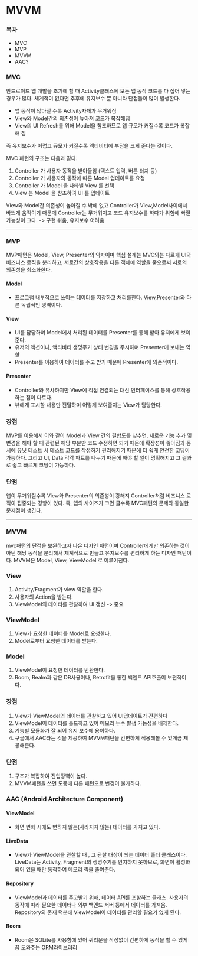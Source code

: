 # MVVM

### 목차

- MVC
- MVP
- MVVM
- AAC?



### MVC

안드로이드 앱 개발을 초기에 할 때 Activity클래스에 모든 앱 동작 코드를 다 집어 넣는 경우가 많다. 체계적이 없다면 추후에 유지보수 뿐 아니라 단점들이 많이 발생한다.

- 앱 동작이 많아질 수록 Activity자체가 무거워짐
- View와 Model간의 의존성이 높아져 코드가 복잡해짐
- View의 UI Refresh를 위해 Model을 참조하므로 앱 규모가 커질수록 코드가 복잡해 짐

즉 유지보수가 어렵고 규모가 커질수록 액티비티에 부담을 크게 준다는 것이다.

MVC 패턴의 구조는 다음과 같다.

1. Controller 가 사용자 동작을 받아들임 (텍스트 입력, 버튼 터치 등)
2. Controller 가 사용자의 동작에 따른 Model 업데이트를 요청
3. Controller 가 Model 을 나타낼 View 를 선택
4. View 는 Model 을 참조하여 UI 를 업데이트

View와 Model간 의존성이 높아질 수 밖에 없고 Controller가 View,Model사이에서 바쁘게 움직이기 때문에 Controller는 무거워지고 코드 유지보수를 하다가 위험에 빠질 가능성이 크다. -> 구현 쉬움, 유지보수 어려움

----

### MVP

MVP패턴은 Model, View, Presenter의 약자이며 핵심 설계는 MVC와는 다르게 UI와 비즈니스 로직을 분리하고, 서로간의 상호작용을 다른 객체에 역할을 줌으로써 서로의 의존성을 최소화한다.

#### Model

- 프로그램 내부적으로 쓰이는 데이터를 저장하고 처리를한다. View,Presenter와 다른 독립적인 영역이다.

#### View

- UI를 담당하며 Model에서 처리된 데이터를 Presenter를 통해 받아 유저에게 보여준다.
- 유저의 액션이나, 액티비티 생명주기 상태 변경을 주시하며 Presenter에 보내는 역할
- Presenter를 이용하여 데이터를 주고 받기 때문에 Presenter에 의존적이다.

#### Presenter

- Controller와 유사하지만 View에 직접 연결되는 대신 인터페이스를 통해 상호작용하는 점이 다르다.
- 뷰에게 표시할 내용만 전달하며 어떻게 보여줄지는 View가 담당한다.

### 장점

MVP를 이용해서 이와 같이 Model과 View 간의 결합도를 낮추면, 새로운 기능 추가 및 변경을 해야 할 때 관련된 해당 부분만 코드 수정하면 되기 때문에 확장성이 좋아짐과 동시에 유닛 테스트 시 테스트 코드를 작성하기 편리해지기 때문에 더 쉽게 안전한 코딩이 가능하다.
그리고 UI, Data 각각 파트를 나누기 때문에 해야 할 일이 명확해지고 그 결과로 쉽고 빠르게 코딩이 가능하다.

### 단점

앱이 무거워질수록 View와 Presenter의 의존성이 강해져 Controller처럼 비즈니스 로직이 집중되는 경향이 있다. 즉, 앱의 사이즈가 크면 클수록 MVC패턴의 문제와 동일한 문제점이 생긴다.

---

### MVVM

mvc패턴의 단점을 보완하고자 나온 디자인 패턴이며 Controller에게만 의존하는 것이 아닌 해당 동작을 분리해서 체계적으로 만들고 유지보수를 편리하게 하는 디자인 패턴이다. MVVM은 Model, View, ViewModel 로 이루어진다.

### View

1. Activity/Fragment가 view 역할을 한다.
2. 사용자의 Action을 받는다.
3. ViewModel의 데이터를 관찰하여 UI 갱신 -> 중요

### ViewModel

1. View가 요청한 데이터를 Model로 요청한다.
2. Model로부터 요청한 데이터를 받는다.

### Model

1. ViewModel이 요청한 데이터를 반환한다.
2. Room, Realm과 같은 DB사용이나, Retrofit을 통한 백엔드 API호출이 보편적이다.

### 장점

1. View가 ViewModel의 데이터를 관찰하고 있어 UI업데이트가 간편하다
2. ViewModel이 데이터를 홀드하고 있어 메모리 누수 발생 가능성을 배제한다.
3. 기능별 모듈화가 잘 되어 유지 보수에 용이하다.
4. 구글에서 AAC라는 것을 제공하여 MVVM패턴을 간편하게 적용해볼 수 있게끔 제공해준다.

### 단점

1. 구조가 복잡하여 진입장벽이 높다.
2. MVVM패턴을 쓰면 도중에 다른 패턴으로 변경이 불가하다.

### AAC (Android Architecture Component)

#### ViewModel

- 화면 변화 시에도 변하지 않는(사라지지 않는) 데이터를 가지고 있다.

#### LiveData

- View가 ViewModel을 관찰할 때 , 그 관찰 대상이 되는 데이터 홀더 클래스이다. LiveData는 Activity, Fragment의 생명주기를 인지하지 못하므로, 화면이 활성화 되어 있을 때만 동작하여 메모리 릭을 줄여준다.

#### Repository

- ViewModel과 데이터를 주고받기 위해, 데이터 API를 포함하는 클래스. 사용자의 동작에 따라 필요한 데이터나 외부 백엔드 서버 등에서 데이터를 가져옴. Repository의 존재 덕분에 ViewModel이 데이터를 관리할 필요가 없게 된다.

#### Room

- Room은 SQLite를 사용함에 있어 쿼리문을 작성없이 간편하게 동작을 할 수 있게끔 도와주는 ORM라이브러리

